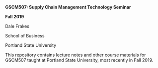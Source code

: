**GSCM507: Supply Chain Management Technology Seminar**

**Fall 2019**

Dale Frakes

School of Business

Portland State University

This repository contains lecture notes and other course materials for GSCM507 taught at Portland State University, most recently in Fall 2019. 
